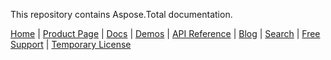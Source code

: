 This repository contains Aspose.Total documentation.

[Home](https://www.aspose.com/) | [Product Page](https://products.aspose.com/total/) | [Docs](https://docs.aspose.com/total/) | [Demos](https://products.aspose.app/) | [API Reference](https://reference.aspose.com/) | [Blog](https://blog.aspose.com/category/total/) | [Search](https://search.aspose.com/) | [Free Support](https://forum.aspose.com/c/total) |  [Temporary License](https://purchase.aspose.com/temporary-license)




